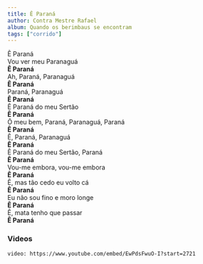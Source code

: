 ```yaml
---
title: Ê Paraná
author: Contra Mestre Rafael
album: Quando os berimbaus se encontram
tags: ["corrido"]
---
```


Ê Paraná  
Vou ver meu Paranaguá  
**Ê Paraná**  
Ah, Paraná, Paranaguá  
**Ê Paraná**  
Paraná, Paranaguá  
**Ê Paraná**  
Ê Paraná do meu Sertão  
**Ê Paraná**  
Ô meu bem, Paraná, Paranaguá, Paraná  
**Ê Paraná**  
Ê, Paraná, Paranaguá  
**Ê Paraná**  
Ê Paraná do meu Sertão, Paraná  
**Ê Paraná**  
Vou-me embora, vou-me embora  
**Ê Paraná**  
Ê, mas tão cedo eu volto cá  
**Ê Paraná**  
Eu não sou fino e moro longe  
**Ê Paraná**  
Ê, mata tenho que passar  
**Ê Paraná**

### Videos

`video: https://www.youtube.com/embed/EwPdsFwuO-I?start=2721`

